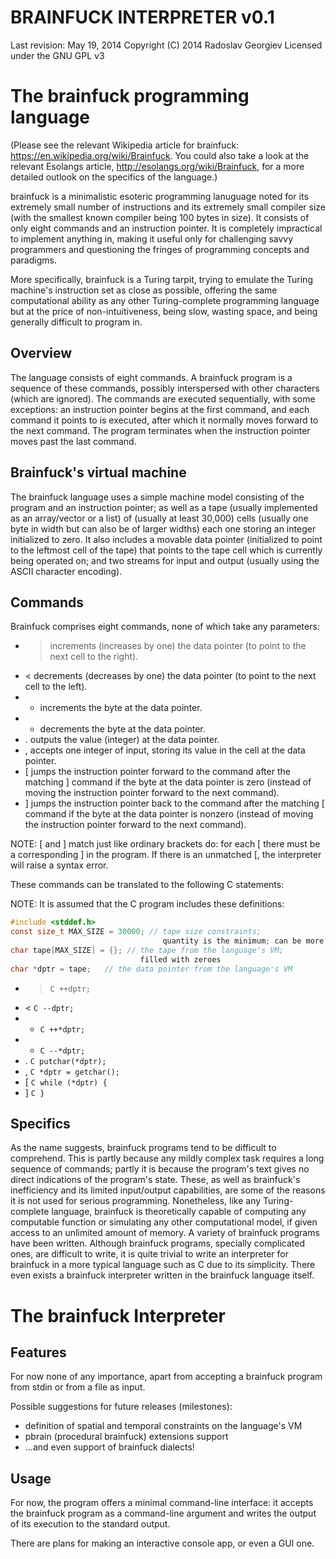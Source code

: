 BRAINFUCK INTERPRETER v0.1
==========================

Last revision: May 19, 2014
Copyright (C) 2014 Radoslav Georgiev
Licensed under the GNU GPL v3


The brainfuck programming language
==================================

(Please see the relevant Wikipedia article for brainfuck:
<https://en.wikipedia.org/wiki/Brainfuck>.
You could also take a look at the relevant Esolangs article,
<http://esolangs.org/wiki/Brainfuck>, for a more detailed outlook on the
specifics of the language.)

brainfuck is a minimalistic esoteric programming lanuguage noted for its
extremely small number of instructions and its extremely small compiler
size (with the smallest known compiler being 100 bytes in size).
It consists of only eight commands and an instruction pointer.
It is completely impractical to implement anything in, making it useful
only for challenging savvy programmers and questioning the fringes of
programming concepts and paradigms.

More specifically, brainfuck is a Turing tarpit, trying to emulate the
Turing machine's instruction set as close as possible, offering the same
computational ability as any other Turing-complete programming language
but at the price of non-intuitiveness, being slow, wasting space, and
being generally difficult to program in.


Overview
--------

The language consists of eight commands. A brainfuck program is a
sequence of these commands, possibly interspersed with other characters
(which are ignored). The commands are executed sequentially, with some
exceptions: an instruction pointer begins at the first command, and each
command it points to is executed, after which it normally moves forward
to the next command. The program terminates when the instruction pointer
moves past the last command.


Brainfuck's virtual machine
---------------------------

The brainfuck language uses a simple machine model consisting of the
program and an instruction pointer; as well as a tape (usually
implemented as an array/vector or a list) of (usually at least 30,000)
cells (usually one byte in width but can also be of larger widths) each
one storing an integer initialized to zero. It also includes a movable
data pointer (initialized to point to the leftmost cell of the tape)
that points to the tape cell which is currently being operated on; and
two streams for input and output (usually using the ASCII character
encoding).


Commands
--------

Brainfuck comprises eight commands, none of which take any parameters:

   * >  increments (increases by one) the data pointer
        (to point to the next cell to the right).
   * <  decrements (decreases by one) the data pointer
        (to point to the next cell to the left).
   * +  increments the byte at the data pointer.
   * -  decrements the byte at the data pointer.
   * .  outputs the value (integer) at the data pointer.
   * ,  accepts one integer of input, storing its value in the cell at the
        data pointer.
   * [  jumps the instruction pointer forward to the command after the
        matching ] command if the byte at the data pointer is zero
        (instead of moving the instruction pointer forward to the next
        command).
   * ]  jumps the instruction pointer back to the command after the matching
        [ command if the byte at the data pointer is nonzero
        (instead of moving the instruction pointer forward to the next
        command).

NOTE: [ and ] match just like ordinary brackets do: for each [ there
must be a corresponding ] in the program. If there is an unmatched [,
the interpreter will raise a syntax error.

These commands can be translated to the following C statements:

NOTE: It is assumed that the C program includes these definitions:
```C
#include <stddef.h>
const size_t MAX_SIZE = 30000; // tape size constraints;
                                  quantity is the minimum; can be more
char tape[MAX_SIZE] = {}; // the tape from the language's VM;
                             filled with zeroes
char *dptr = tape;   // the data pointer from the language's VM
```

   * >  ```C ++dptr; ```
   * <  ```C --dptr; ```
   * +  ```C ++*dptr; ```
   * -  ```C --*dptr; ```
   * .  ```C putchar(*dptr); ```
   * ,  ```C *dptr = getchar(); ```
   * [  ```C while (*dptr) { ```
   * ]  ```C } ```

Specifics
---------


As the name suggests, brainfuck programs tend to be difficult to
comprehend. This is partly because any mildly complex task requires a
long sequence of commands; partly it is because the program's text gives
no direct indications of the program's state. These, as well as
brainfuck's inefficiency and its limited input/output capabilities, are
some of the reasons it is not used for serious programming. Nonetheless,
like any Turing-complete language, brainfuck is theoretically capable of
computing any computable function or simulating any other computational
model, if given access to an unlimited amount of memory. A variety of
brainfuck programs have been written. Although brainfuck programs,
specially complicated ones, are difficult to write, it is quite trivial
to write an interpreter for brainfuck in a more typical language such as
C due to its simplicity. There even exists a brainfuck interpreter
written in the brainfuck language itself.


The brainfuck Interpreter
=========================


Features
--------

For now none of any importance, apart from accepting a brainfuck program
from stdin or from a file as input.

Possible suggestions for future releases (milestones):
- definition of spatial and temporal constraints on the language's VM
- pbrain (procedural brainfuck) extensions support
- ...and even support of brainfuck dialects!


Usage
-----


For now, the program offers a minimal command-line interface: it accepts
the brainfuck program as a command-line argument and writes the output
of its execution to the standard output.

There are plans for making an interactive console app, or even a GUI one.

